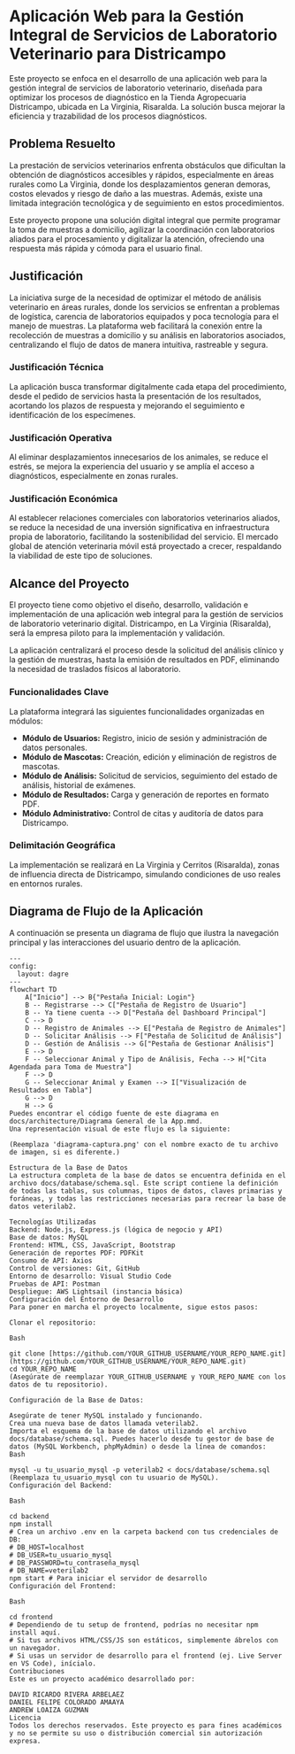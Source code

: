 # Aplicación Web para la Gestión Integral de Servicios de Laboratorio Veterinario para Districampo

Este proyecto se enfoca en el desarrollo de una aplicación web para la gestión integral de servicios de laboratorio veterinario, diseñada para optimizar los procesos de diagnóstico en la Tienda Agropecuaria Districampo, ubicada en La Virginia, Risaralda. La solución busca mejorar la eficiencia y trazabilidad de los procesos diagnósticos.

## Problema Resuelto

La prestación de servicios veterinarios enfrenta obstáculos que dificultan la obtención de diagnósticos accesibles y rápidos, especialmente en áreas rurales como La Virginia, donde los desplazamientos generan demoras, costos elevados y riesgo de daño a las muestras. Además, existe una limitada integración tecnológica y de seguimiento en estos procedimientos.

Este proyecto propone una solución digital integral que permite programar la toma de muestras a domicilio, agilizar la coordinación con laboratorios aliados para el procesamiento y digitalizar la atención, ofreciendo una respuesta más rápida y cómoda para el usuario final.

## Justificación

La iniciativa surge de la necesidad de optimizar el método de análisis veterinario en áreas rurales, donde los servicios se enfrentan a problemas de logística, carencia de laboratorios equipados y poca tecnología para el manejo de muestras. La plataforma web facilitará la conexión entre la recolección de muestras a domicilio y su análisis en laboratorios asociados, centralizando el flujo de datos de manera intuitiva, rastreable y segura.

### Justificación Técnica
La aplicación busca transformar digitalmente cada etapa del procedimiento, desde el pedido de servicios hasta la presentación de los resultados, acortando los plazos de respuesta y mejorando el seguimiento e identificación de los especímenes.

### Justificación Operativa
Al eliminar desplazamientos innecesarios de los animales, se reduce el estrés, se mejora la experiencia del usuario y se amplía el acceso a diagnósticos, especialmente en zonas rurales.

### Justificación Económica
Al establecer relaciones comerciales con laboratorios veterinarios aliados, se reduce la necesidad de una inversión significativa en infraestructura propia de laboratorio, facilitando la sostenibilidad del servicio. El mercado global de atención veterinaria móvil está proyectado a crecer, respaldando la viabilidad de este tipo de soluciones.

## Alcance del Proyecto

El proyecto tiene como objetivo el diseño, desarrollo, validación e implementación de una aplicación web integral para la gestión de servicios de laboratorio veterinario digital. Districampo, en La Virginia (Risaralda), será la empresa piloto para la implementación y validación.

La aplicación centralizará el proceso desde la solicitud del análisis clínico y la gestión de muestras, hasta la emisión de resultados en PDF, eliminando la necesidad de traslados físicos al laboratorio.

### Funcionalidades Clave

La plataforma integrará las siguientes funcionalidades organizadas en módulos:

* **Módulo de Usuarios:** Registro, inicio de sesión y administración de datos personales.
* **Módulo de Mascotas:** Creación, edición y eliminación de registros de mascotas.
* **Módulo de Análisis:** Solicitud de servicios, seguimiento del estado de análisis, historial de exámenes.
* **Módulo de Resultados:** Carga y generación de reportes en formato PDF.
* **Módulo Administrativo:** Control de citas y auditoría de datos para Districampo.

### Delimitación Geográfica
La implementación se realizará en La Virginia y Cerritos (Risaralda), zonas de influencia directa de Districampo, simulando condiciones de uso reales en entornos rurales.

## Diagrama de Flujo de la Aplicación

A continuación se presenta un diagrama de flujo que ilustra la navegación principal y las interacciones del usuario dentro de la aplicación.

```mermaid
---
config:
  layout: dagre
---
flowchart TD
    A["Inicio"] --> B{"Pestaña Inicial: Login"}
    B -- Registrarse --> C["Pestaña de Registro de Usuario"]
    B -- Ya tiene cuenta --> D["Pestaña del Dashboard Principal"]
    C --> D
    D -- Registro de Animales --> E["Pestaña de Registro de Animales"]
    D -- Solicitar Análisis --> F["Pestaña de Solicitud de Análisis"]
    D -- Gestión de Análisis --> G["Pestaña de Gestionar Análisis"]
    E --> D
    F -- Seleccionar Animal y Tipo de Análisis, Fecha --> H["Cita Agendada para Toma de Muestra"]
    F --> D
    G -- Seleccionar Animal y Examen --> I["Visualización de Resultados en Tabla"]
    G --> D
    H --> G
Puedes encontrar el código fuente de este diagrama en docs/architecture/Diagrama General de la App.mmd.
Una representación visual de este flujo es la siguiente:

(Reemplaza 'diagrama-captura.png' con el nombre exacto de tu archivo de imagen, si es diferente.)

Estructura de la Base de Datos
La estructura completa de la base de datos se encuentra definida en el archivo docs/database/schema.sql. Este script contiene la definición de todas las tablas, sus columnas, tipos de datos, claves primarias y foráneas, y todas las restricciones necesarias para recrear la base de datos veterilab2.

Tecnologías Utilizadas
Backend: Node.js, Express.js (lógica de negocio y API)
Base de datos: MySQL
Frontend: HTML, CSS, JavaScript, Bootstrap
Generación de reportes PDF: PDFKit
Consumo de API: Axios
Control de versiones: Git, GitHub
Entorno de desarrollo: Visual Studio Code
Pruebas de API: Postman
Despliegue: AWS Lightsail (instancia básica)
Configuración del Entorno de Desarrollo
Para poner en marcha el proyecto localmente, sigue estos pasos:

Clonar el repositorio:

Bash

git clone [https://github.com/YOUR_GITHUB_USERNAME/YOUR_REPO_NAME.git](https://github.com/YOUR_GITHUB_USERNAME/YOUR_REPO_NAME.git)
cd YOUR_REPO_NAME
(Asegúrate de reemplazar YOUR_GITHUB_USERNAME y YOUR_REPO_NAME con los datos de tu repositorio).

Configuración de la Base de Datos:

Asegúrate de tener MySQL instalado y funcionando.
Crea una nueva base de datos llamada veterilab2.
Importa el esquema de la base de datos utilizando el archivo docs/database/schema.sql. Puedes hacerlo desde tu gestor de base de datos (MySQL Workbench, phpMyAdmin) o desde la línea de comandos:
Bash

mysql -u tu_usuario_mysql -p veterilab2 < docs/database/schema.sql
(Reemplaza tu_usuario_mysql con tu usuario de MySQL).
Configuración del Backend:

Bash

cd backend
npm install
# Crea un archivo .env en la carpeta backend con tus credenciales de DB:
# DB_HOST=localhost
# DB_USER=tu_usuario_mysql
# DB_PASSWORD=tu_contraseña_mysql
# DB_NAME=veterilab2
npm start # Para iniciar el servidor de desarrollo
Configuración del Frontend:

Bash

cd frontend
# Dependiendo de tu setup de frontend, podrías no necesitar npm install aquí.
# Si tus archivos HTML/CSS/JS son estáticos, simplemente ábrelos con un navegador.
# Si usas un servidor de desarrollo para el frontend (ej. Live Server en VS Code), inícialo.
Contribuciones
Este es un proyecto académico desarrollado por:

DAVID RICARDO RIVERA ARBELAEZ
DANIEL FELIPE COLORADO AMAAYA
ANDREW LOAIZA GUZMAN
Licencia
Todos los derechos reservados. Este proyecto es para fines académicos y no se permite su uso o distribución comercial sin autorización expresa.